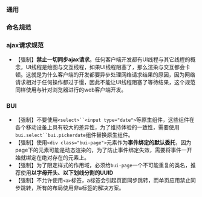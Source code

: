 ###  通用


### 命名规范

### ajax请求规范
- 【强制】**禁止一切同步ajax请求**。任何客户端开发都有UI线程与其它线程的概念，UI线程是绘图与交互线程，如果UI线程阻塞了，那么渲染与交互都会卡顿。这就是为什么客户端的开发都要异步处理网络请求结果的原因，因为网络请求相对于任何操作都过于慢，因此不能让UI线程阻塞了等待结果，这个规范同样使用与针对浏览器进行的web客户端开发。


### BUI
- 【强制】不要使用`<select>``<input type="date">`等原生组件，这些组件在各个移动设备上具有较大的差异性，为了维持体验的一致性，需要使用`bui.select``bui.pickerdate`组件替换原生组件。
- 【强制】使用`<div class="bui-page">`元素作为**事件绑定的默认委托**，因为page下的元素可能是动态渲染的，为了防止事件绑定失效，需要将事件一开始就绑定在绝对存在的元素上。
- 【强制】为了限定样式的作用域，必须给`bui-page`一个不可能重复的类名，推荐使用**以字母开头、以下划线分割的UUID**
- 【强制】不允许使用`<a>`标签，a标签会引起页面同步跳转，而单页应用禁止同步跳转，所有的布局使用非a标签的解决方案。